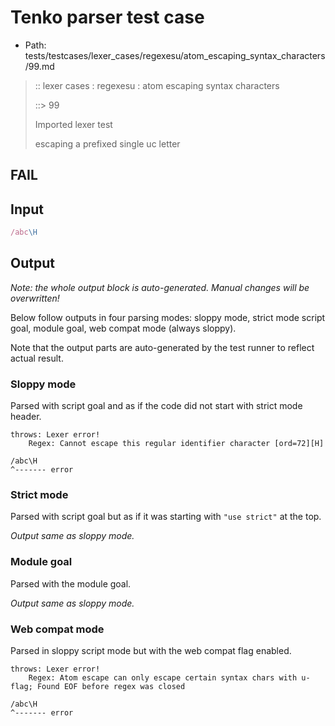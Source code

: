 # Tenko parser test case

- Path: tests/testcases/lexer_cases/regexesu/atom_escaping_syntax_characters/99.md

> :: lexer cases : regexesu : atom escaping syntax characters
>
> ::> 99
>
> Imported lexer test
>
> escaping a prefixed single uc letter

## FAIL

## Input

`````js
/abc\H
`````

## Output

_Note: the whole output block is auto-generated. Manual changes will be overwritten!_

Below follow outputs in four parsing modes: sloppy mode, strict mode script goal, module goal, web compat mode (always sloppy).

Note that the output parts are auto-generated by the test runner to reflect actual result.

### Sloppy mode

Parsed with script goal and as if the code did not start with strict mode header.

`````
throws: Lexer error!
    Regex: Cannot escape this regular identifier character [ord=72][H]

/abc\H
^------- error
`````

### Strict mode

Parsed with script goal but as if it was starting with `"use strict"` at the top.

_Output same as sloppy mode._

### Module goal

Parsed with the module goal.

_Output same as sloppy mode._

### Web compat mode

Parsed in sloppy script mode but with the web compat flag enabled.

`````
throws: Lexer error!
    Regex: Atom escape can only escape certain syntax chars with u-flag; Found EOF before regex was closed

/abc\H
^------- error
`````

